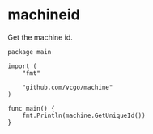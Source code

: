 # machineid
Get the machine id.

```golang
package main

import (
	"fmt"

	"github.com/vcgo/machine"
)

func main() {
	fmt.Println(machine.GetUniqueId())
}

```
